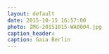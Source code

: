```yaml
---
layout: default
date: 2015-10-15 16:57:00
photo: IMG-20151015-WA0004.jpg
caption_header:  
caption: Gaia Berlin
---
```

